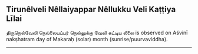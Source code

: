 ## Tirunêlveli Nêllaiyappar Nêllukku Veli Kaṭṭiya Līlai
திருநெல்வேலி நெல்லையப்பர் நெல்லுக்கு வேலி கட்டிய லீலை is observed on Aśvinī nakṣhatram day of Makaraḥ (solar) month (sunrise/puurvaviddha).



---
